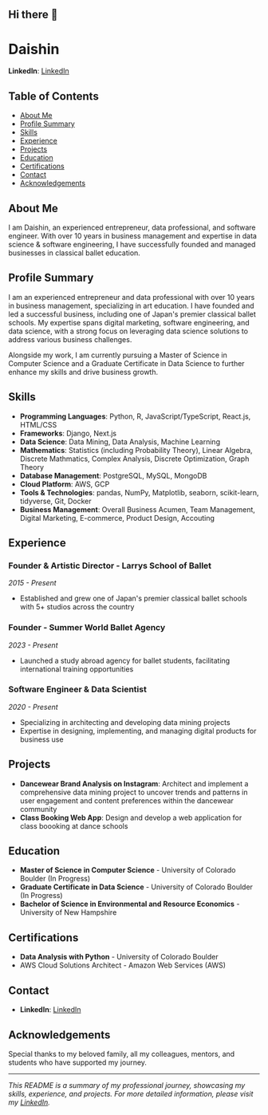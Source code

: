 ## Hi there 👋

# Daishin

**LinkedIn**: [LinkedIn](https://www.linkedin.com/in/daishinmurooka/)

## Table of Contents

- [About Me](#about-me)
- [Profile Summary](#profile-summary)
- [Skills](#skills)
- [Experience](#experience)
- [Projects](#projects)
- [Education](#education)
- [Certifications](#certifications)
- [Contact](#contact)
- [Acknowledgements](#acknowledgements)

## About Me

I am Daishin, an experienced entrepreneur, data professional, and software engineer. With over 10 years in business management and expertise in data science & software engineering, I have successfully founded and managed businesses in classical ballet education.

## Profile Summary

I am an experienced entrepreneur and data professional with over 10 years in business management, specializing in art education. I have founded and led a successful business, including one of Japan's premier classical ballet schools. My expertise spans digital marketing, software engineering, and data science, with a strong focus on leveraging data science solutions to address various business challenges.

Alongside my work, I am currently pursuing a Master of Science in Computer Science and a Graduate Certificate in Data Science to further enhance my skills and drive business growth.

## Skills

- **Programming Languages**: Python, R, JavaScript/TypeScript, React.js, HTML/CSS
- **Frameworks**: Django, Next.js
- **Data Science**: Data Mining, Data Analysis, Machine Learning
- **Mathematics**: Statistics (including Probability Theory), Linear Algebra, Discrete Mathmatics, Complex Analysis, Discrete Optimization, Graph Theory
- **Database Management**: PostgreSQL, MySQL, MongoDB
- **Cloud Platform**: AWS, GCP
- **Tools & Technologies**: pandas, NumPy, Matplotlib, seaborn, scikit-learn, tidyverse, Git, Docker
- **Business Management**: Overall Business Acumen, Team Management, Digital Marketing, E-commerce, Product Design, Accouting

## Experience

### Founder & Artistic Director - Larrys School of Ballet
*2015 - Present*
- Established and grew one of Japan's premier classical ballet schools with 5+ studios across the country

### Founder - Summer World Ballet Agency
*2023 - Present*
- Launched a study abroad agency for ballet students, facilitating international training opportunities

### Software Engineer & Data Scientist
*2020 - Present*
- Specializing in architecting and developing data mining projects
- Expertise in designing, implementing, and managing digital products for business use

## Projects

- **Dancewear Brand Analysis on Instagram**: Architect and implement a comprehensive data mining project to uncover trends and patterns in user engagement and content preferences within the dancewear community
- **Class Booking Web App**: Design and develop a web application for class boooking at dance schools

## Education

- **Master of Science in Computer Science** - University of Colorado Boulder (In Progress)
- **Graduate Certificate in Data Science** - University of Colorado Boulder (In Progress)
- **Bachelor of Science in Environmental and Resource Economics** - University of New Hampshire

## Certifications

- **Data Analysis with Python** - University of Colorado Boulder
- AWS Cloud Solutions Architect - Amazon Web Services (AWS)

## Contact

- **LinkedIn**: [LinkedIn](https://www.linkedin.com/in/daishinmurooka/)

## Acknowledgements

Special thanks to my beloved family, all my colleagues, mentors, and students who have supported my journey.

---

*This README is a summary of my professional journey, showcasing my skills, experience, and projects. For more detailed information, please visit my [LinkedIn](https://www.linkedin.com/in/daishinmurooka/).*

<!--
**dmurooka/dmurooka** is a ✨ _special_ ✨ repository because its `README.md` (this file) appears on your GitHub profile.
